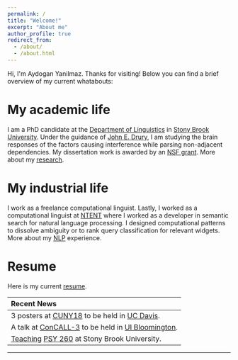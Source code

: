 ```yaml
---
permalink: /
title: "Welcome!"
excerpt: "About me"
author_profile: true
redirect_from: 
  - /about/
  - /about.html
---
```



Hi, I'm Aydogan Yanilmaz. Thanks for visiting! Below you can find a brief overview of my current whatabouts:

My academic life
======

I am a PhD candidate at the <a href="https://linguistics.stonybrook.edu" target="_blank">Department of Linguistics</a> in <a href="www.stonybrook.edu" target="_blank">Stony Brook University</a>. Under the guidance of <a href="https://linguistics.stonybrook.edu/faculty/john.drury" target="_blank">John E. Drury</a>, I am studying the brain responses of the factors causing interference while parsing non-adjacent dependencies. My dissertation work is awarded by an <a href="https://www.nsf.gov/awardsearch/showAward?AWD_ID=1730289&HistoricalAwards=false" target="_blank">NSF grant</a>. More about my <a href="https://aydoganyanilmaz.github.io/research/">research</a>. 

My industrial life
======

I work as a freelance computational linguist. Lastly, I worked as a computational linguist at <a href="http://www.ntent.com/" target="_blank">NTENT</a> where I worked as a developer in semantic search for 
natural language processing. I designed computational patterns to dissolve ambiguity or to rank query classification for relevant widgets. More about my <a href="https://aydoganyanilmaz.github.io/nlp/">NLP</a> experience.  

Resume
======

Here is my current <a href="https://aydoganyanilmaz.github.io/files/AydoganYanilmaz_CV.pdf" target="_blank">resume</a>.


| Recent News   |
| :------------ |
| 3 posters at <a href="http://cuny2018.ucdavis.edu/" target="_blank">CUNY18</a> to be held in <a href="https://www.ucdavis.edu/" target="_blank">UC Davis</a>.       |
| A talk at <a href="http://www.iub.edu/~concall/" target="_blank">ConCALL-3</a> to be held in <a href="https://www.indiana.edu/" target="_blank">UI Bloomington</a>. |
| <a href="https://aydoganyanilmaz.github.io/teaching/" target="_blank">Teaching</a> <a href="http://sb.cc.stonybrook.edu/bulletin/current/courses/psy/" target="_blank">PSY 260</a> at Stony Brook University. |

---
